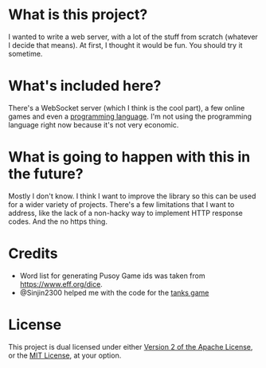 # What is this project?

I wanted to write a web server, with a lot of the stuff from scratch 
(whatever I decide that means). At first, I thought it would be fun. You should 
try it sometime.

# What's included here?

There's a WebSocket server (which I think is the cool part), a few online games
and even a [programming language](lisp). I'm not using the programming language right now
because it's not very economic. 

# What is going to happen with this in the future?

Mostly I don't know. I think I want to improve the library so this can be used for a
wider variety of projects. There's a few limitations that I want to address, like 
the lack of a non-hacky way to implement HTTP response codes. And the no https thing.

# Credits

* Word list for generating Pusoy Game ids was taken from https://www.eff.org/dice.
* @Sinjin2300 helped me with the code for the [tanks game](server/resources/tanks)

# License

This project is dual licensed under either [Version 2 of the 
Apache License](https://opensource.org/licenses/Apache-2.0), or the 
[MIT License](https://opensource.org/licenses/MIT), at your option.